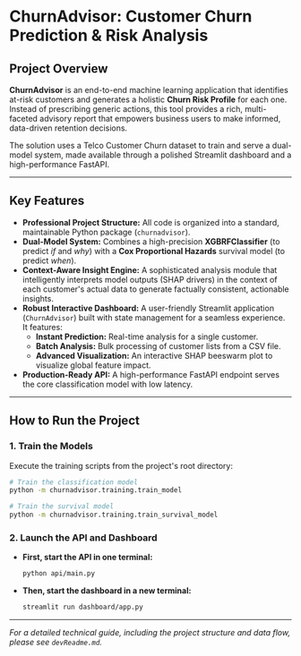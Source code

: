 # ChurnAdvisor: Customer Churn Prediction & Risk Analysis

## Project Overview
**ChurnAdvisor** is an end-to-end machine learning application that identifies at-risk customers and generates a holistic **Churn Risk Profile** for each one. Instead of prescribing generic actions, this tool provides a rich, multi-faceted advisory report that empowers business users to make informed, data-driven retention decisions.

The solution uses a Telco Customer Churn dataset to train and serve a dual-model system, made available through a polished Streamlit dashboard and a high-performance FastAPI.

---

## Key Features
*   **Professional Project Structure:** All code is organized into a standard, maintainable Python package (`churnadvisor`).
*   **Dual-Model System:** Combines a high-precision **XGBRFClassifier** (to predict *if* and *why*) with a **Cox Proportional Hazards** survival model (to predict *when*).
*   **Context-Aware Insight Engine:** A sophisticated analysis module that intelligently interprets model outputs (SHAP drivers) in the context of each customer's actual data to generate factually consistent, actionable insights.
*   **Robust Interactive Dashboard:** A user-friendly Streamlit application (`ChurnAdvisor`) built with state management for a seamless experience. It features:
    *   **Instant Prediction:** Real-time analysis for a single customer.
    *   **Batch Analysis:** Bulk processing of customer lists from a CSV file.
    *   **Advanced Visualization:** An interactive SHAP beeswarm plot to visualize global feature impact.
*   **Production-Ready API:** A high-performance FastAPI endpoint serves the core classification model with low latency.

---

## How to Run the Project

### 1. Train the Models
Execute the training scripts from the project's root directory:
```bash
# Train the classification model
python -m churnadvisor.training.train_model

# Train the survival model
python -m churnadvisor.training.train_survival_model
```

### 2. Launch the API and Dashboard
*   **First, start the API in one terminal:**
    ```bash
    python api/main.py
    ```
*   **Then, start the dashboard in a new terminal:**
    ```bash
    streamlit run dashboard/app.py
    ```

---
*For a detailed technical guide, including the project structure and data flow, please see `devReadme.md`.*
